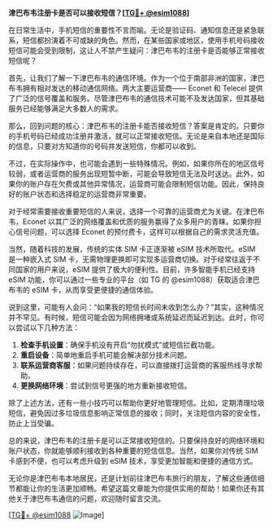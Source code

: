 **津巴布韦注册卡是否可以接收短信？[[TG💪+ @esim1088](https://t.me/s/esim1088)]**

在日常生活中，手机短信的重要性不言而喻。无论是验证码、通知信息还是紧急联系，短信都扮演着不可或缺的角色。然而，在某些国家或地区，使用手机号码接收短信可能会受到限制，这让人不禁产生疑问：津巴布韦的注册卡是否能够正常接收短信呢？

首先，让我们了解一下津巴布韦的通信环境。作为一个位于南部非洲的国家，津巴布韦拥有相对发达的移动通信网络。两大主要运营商—— Econet 和 Telecel 提供了广泛的信号覆盖和服务。尽管津巴布韦的通信技术可能不及发达国家，但其基础服务已经能够满足大多数人的需求。

那么，回到问题的核心：津巴布韦的注册卡能否接收短信？答案是肯定的。只要你的手机号码已经成功注册并激活，就可以正常接收短信。无论是来自本地还是国际的信息，只要对方知道你的号码并发送短信，你都可以收到。

不过，在实际操作中，也可能会遇到一些特殊情况。例如，如果你所在的地区信号较弱，或者运营商的服务出现短暂中断，可能会导致短信无法及时送达。此外，如果你的账户存在欠费或其他异常情况，运营商可能会限制短信功能。因此，保持良好的账户状态和选择稳定的运营商非常重要。

对于经常需要接收重要短信的人来说，选择一个可靠的运营商尤为关键。在津巴布韦，Econet 以其广泛的网络覆盖和优质的服务赢得了众多用户的青睐。如果你担心信号问题，可以选择 Econet 的预付费卡，这样可以根据自己的需求灵活充值。

当然，随着科技的发展，传统的实体 SIM 卡正逐渐被 eSIM 技术所取代。eSIM 是一种嵌入式 SIM 卡，无需物理更换即可实现多运营商切换。对于经常往返于不同国家的用户来说，eSIM 提供了极大的便利性。目前，许多智能手机已经支持 eSIM 功能，你可以通过一些专业的平台（如 TG 的 @esim1088）获取适合津巴布韦的 eSIM 卡，从而享受更便捷的通信体验。

说到这里，可能有人会问：“如果我的短信长时间未收到怎么办？”其实，这种情况并不罕见。有时候，短信可能会因为网络拥堵或系统延迟而延迟到达。此时，你可以尝试以下几种方法：

1. **检查手机设置**：确保手机没有开启“勿扰模式”或短信拦截功能。
2. **重启设备**：简单地重启手机可能会解决部分技术问题。
3. **联系运营商客服**：如果问题持续存在，可以直接拨打运营商的客服热线寻求帮助。
4. **更换网络环境**：尝试到信号更强的地方重新接收短信。

除了上述方法，还有一些小技巧可以帮助你更好地管理短信。比如，定期清理垃圾短信，避免因过多垃圾信息影响正常信息的接收；同时，关注短信内容的安全性，防止上当受骗。

总的来说，津巴布韦的注册卡是可以正常接收短信的。只要保持良好的网络环境和账户状态，你就能够顺利接收到各种重要的短信信息。当然，如果你对传统 SIM 卡感到不便，也可以考虑升级到 eSIM 技术，享受更加智能和便捷的通信方式。

无论你是津巴布韦本地居民，还是计划前往津巴布韦旅行的朋友，了解这些通信细节都能让你的生活更加顺畅。希望这篇文章能为你提供实用的帮助！如果你还有其他关于津巴布韦通信的问题，欢迎随时留言交流。

[[TG💪+ @esim1088](https://t.me/s/esim1088) ![Image](https://i.postimg.cc/4NQfJmqS/Snipaste-2025-05-13-00-14-12.png)]
